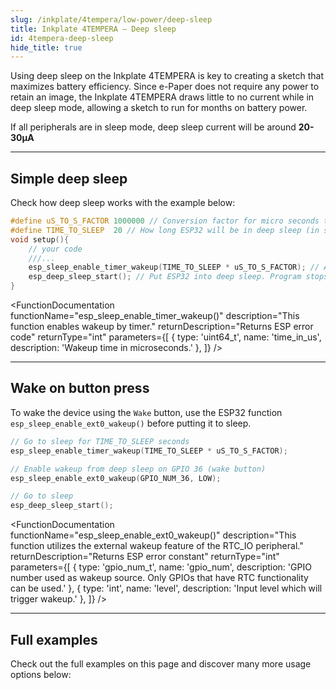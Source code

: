```yaml
---  
slug: /inkplate/4tempera/low-power/deep-sleep  
title: Inkplate 4TEMPERA – Deep sleep
id: 4tempera-deep-sleep  
hide_title: true  
---
```


<SectionTitle title="Deep sleep" backgroundImage="/img/deepsleep.jpg" />

Using deep sleep on the Inkplate 4TEMPERA is key to creating a sketch that maximizes battery efficiency. Since e-Paper does not require any power to retain an image, the Inkplate 4TEMPERA draws little to no current while in deep sleep mode, allowing a sketch to run for months on battery power.

<InfoBox>If all peripherals are in sleep mode, deep sleep current will be around **20-30µA**</InfoBox>

---

## Simple deep sleep

Check how deep sleep works with the example below:

```cpp
#define uS_TO_S_FACTOR 1000000 // Conversion factor for micro seconds to seconds
#define TIME_TO_SLEEP  20 // How long ESP32 will be in deep sleep (in seconds)
void setup(){
    // your code
    ///...
    esp_sleep_enable_timer_wakeup(TIME_TO_SLEEP * uS_TO_S_FACTOR); // Activate wake-up timer -- wake up after 20s here
    esp_deep_sleep_start(); // Put ESP32 into deep sleep. Program stops here.
}
```

<FunctionDocumentation
  functionName="esp_sleep_enable_timer_wakeup()"
  description="This function enables wakeup by timer."
  returnDescription="Returns ESP error code"
  returnType="int"
  parameters={[ 
    { type: 'uint64_t', name: 'time_in_us', description: 'Wakeup time in microseconds.' },
  ]}
/>

<FunctionDocumentation
  functionName="esp_deep_sleep_start()"
  description="This function enters deep sleep with the configured wakeup options."
  returnType="None"
/>

---

## Wake on button press

To wake the device using the `Wake` button, use the ESP32 function `esp_sleep_enable_ext0_wakeup()` before putting it to sleep.

```cpp
// Go to sleep for TIME_TO_SLEEP seconds
esp_sleep_enable_timer_wakeup(TIME_TO_SLEEP * uS_TO_S_FACTOR);

// Enable wakeup from deep sleep on GPIO 36 (wake button)
esp_sleep_enable_ext0_wakeup(GPIO_NUM_36, LOW);

// Go to sleep
esp_deep_sleep_start();
```

<FunctionDocumentation
  functionName="esp_sleep_enable_ext0_wakeup()"
  description="This function utilizes the external wakeup feature of the RTC_IO peripheral."
  returnDescription="Returns ESP error constant"
  returnType="int"
  parameters={[ 
    { type: 'gpio_num_t', name: 'gpio_num', description: 'GPIO number used as wakeup source. Only GPIOs that have RTC functionality can be used.' },
    { type: 'int', name: 'level', description: 'Input level which will trigger wakeup.' },
  ]}
/>

---

## Full examples

Check out the full examples on this page and discover many more usage options below:

<QuickLink 
  title="Inkplate4TEMPERA_DeepSleep" 
  description="This example will show you how you can use the low power functionality of the Inkplate board."
  url="https://github.com/SolderedElectronics/Inkplate-Arduino-library/tree/master/examples/Inkplate4TEMPERA/Advanced/DeepSleep" 
/>